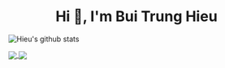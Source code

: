 <h1 align="center">Hi 👋, I'm Bui Trung Hieu</h1>

![Hieu's github stats](https://github-readme-stats-git-masterrstaa-rickstaa.vercel.app/api?username=btrunghieu&show_icons=true&theme=dracula&hide=contribs,prs,issues)

<a href="https://github.com/btrunghieu/VinhDinhCode">
  <!-- Change the `github-readme-stats.anuraghazra1.vercel.app` to `github-readme-stats.vercel.app`  -->
  <img align="center" src="https://github-readme-stats.anuraghazra1.vercel.app/api/pin/?username=btrunghieu&repo=VinhDinhCode&theme=tokyonight" />
</a>  
<a href="https://github.com/btrunghieu/AirGesture">
  <!-- Change the `github-readme-stats.anuraghazra1.vercel.app` to `github-readme-stats.vercel.app`  -->
  <img align="center" src="https://github-readme-stats.anuraghazra1.vercel.app/api/pin/?username=btrunghieu&repo=AirGesture&theme=merko" />
</a>  
